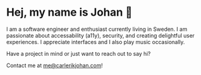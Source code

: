 # Hej, my name is Johan 👋

I am a software engineer and enthusiast currently living in Sweden. I am
 passionate about accessability (a11y), security, and creating 
delightful user experiences. I appreciate interfaces and I also play 
music occasionally.
 
Have a project in mind or just want to reach out to say hi?

Contact me at [me@carlerikjohan.com](mailto:hello@carlerikjohan.com)!
